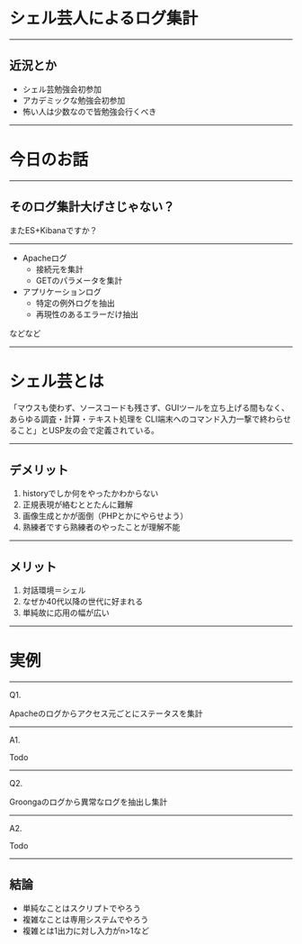 # シェル芸人によるログ集計

---

## 近況とか

* シェル芸勉強会初参加
* アカデミックな勉強会初参加
* 怖い人は少数なので皆勉強会行くべき

---

# 今日のお話

___

## そのログ集計大げさじゃない？

またES+Kibanaですか？

___

* Apacheログ
    * 接続元を集計
    * GETのパラメータを集計
* アプリケーションログ
    * 特定の例外ログを抽出
    * 再現性のあるエラーだけ抽出

などなど

---

# シェル芸とは

「マウスも使わず、ソースコードも残さず、GUIツールを立ち上げる間もなく、あらゆる調査・計算・テキスト処理を CLI端末へのコマンド入力一撃で終わらせること」とUSP友の会で定義されている。

___

## デメリット

1. historyでしか何をやったかわからない
2. 正規表現が絡むととたんに難解
3. 画像生成とかが面倒（PHPとかにやらせよう）
4. 熟練者ですら熟練者のやったことが理解不能

___

## メリット

1. 対話環境＝シェル
2. なぜか40代以降の世代に好まれる
3. 単純故に応用の幅が広い

---

# 実例

___

Q1.

Apacheのログからアクセス元ごとにステータスを集計

___

A1.

Todo

___

Q2.

Groongaのログから異常なログを抽出し集計

___

A2.

Todo

---

## 結論

* 単純なことはスクリプトでやろう
* 複雑なことは専用システムでやろう
* 複雑とは1出力に対し入力がn>1など

